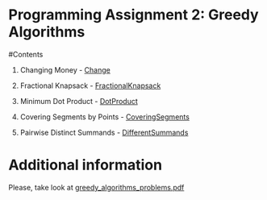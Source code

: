 Programming Assignment 2: Greedy Algorithms
=================
#Contents
1. Changing Money - [Change](./src/main/java/Change.java)

2. Fractional Knapsack - [FractionalKnapsack](./src/main/java/FractionalKnapsack.java)

3. Minimum Dot Product - [DotProduct](./src/main/java/DotProduct.java)

4. Covering Segments by Points - [CoveringSegments](./src/main/java/CoveringSegments.java)

5. Pairwise Distinct Summands - [DifferentSummands](./src/main/java/DifferentSummands.java)

# Additional information

Please, take look at [greedy_algorithms_problems.pdf](./greedy_algorithms_problems.pdf)